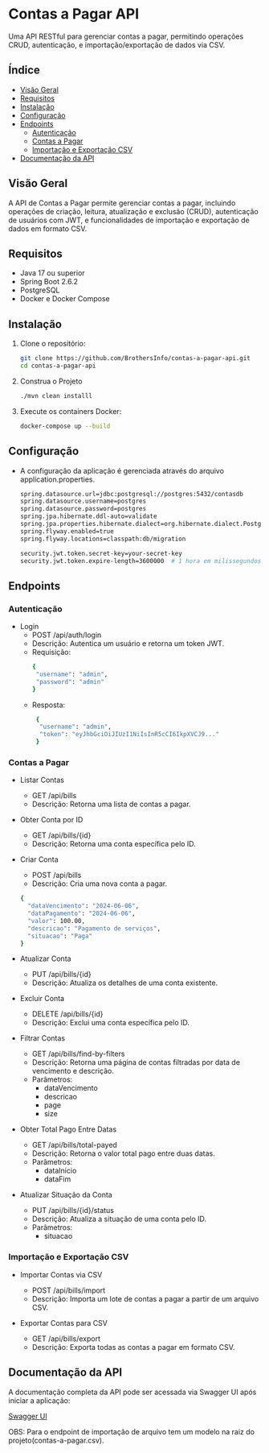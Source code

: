 # Contas a Pagar API

Uma API RESTful para gerenciar contas a pagar, permitindo operações CRUD, autenticação, e importação/exportação de dados via CSV.

## Índice

- [Visão Geral](#visão-geral)
- [Requisitos](#requisitos)
- [Instalação](#instalação)
- [Configuração](#configuração)
- [Endpoints](#endpoints)
    - [Autenticação](#autenticação)
    - [Contas a Pagar](#contas-a-pagar)
    - [Importação e Exportação CSV](#importação-e-exportação-csv)
- [Documentação da API](#documentação-da-api)


## Visão Geral

A API de Contas a Pagar permite gerenciar contas a pagar, incluindo operações de criação, leitura, atualização e exclusão (CRUD), autenticação de usuários com JWT, e funcionalidades de importação e exportação de dados em formato CSV.

## Requisitos

- Java 17 ou superior
- Spring Boot 2.6.2
- PostgreSQL
- Docker e Docker Compose

## Instalação

1. Clone o repositório:
   ```bash
   git clone https://github.com/BrothersInfo/contas-a-pagar-api.git
   cd contas-a-pagar-api

2. Construa o Projeto
   ```bash
   ./mvn clean installl
3. Execute os containers Docker:
   ```bash
   docker-compose up --build

## Configuração
- A configuração da aplicação é gerenciada através do arquivo application.properties.
   ```bash
   spring.datasource.url=jdbc:postgresql://postgres:5432/contasdb
   spring.datasource.username=postgres
   spring.datasource.password=postgres
   spring.jpa.hibernate.ddl-auto=validate
   spring.jpa.properties.hibernate.dialect=org.hibernate.dialect.PostgreSQLDialect
   spring.flyway.enabled=true
   spring.flyway.locations=classpath:db/migration

   security.jwt.token.secret-key=your-secret-key
   security.jwt.token.expire-length=3600000  # 1 hora em milissegundos

## Endpoints
### Autenticação
-   Login 
    - POST /api/auth/login
    - Descrição: Autentica um usuário e retorna um token JWT.
    - Requisição:
       ```bash
       {
        "username": "admin",
        "password": "admin"
       }
    - Resposta:
      ```bash
       {
        "username": "admin",
        "token": "eyJhbGciOiJIUzI1NiIsInR5cCI6IkpXVCJ9..."
       }

### Contas a Pagar
-   Listar Contas
    - GET /api/bills
    - Descrição: Retorna uma lista de contas a pagar.
    

-   Obter Conta por ID
    - GET /api/bills/{id}
    - Descrição: Retorna uma conta específica pelo ID.


-   Criar Conta
    - POST /api/bills
    - Descrição: Cria uma nova conta a pagar.
    ```bash
    {
      "dataVencimento": "2024-06-06",
      "dataPagamento": "2024-06-06",
      "valor": 100.00,
      "descricao": "Pagamento de serviços",
      "situacao": "Paga"
    }

-   Atualizar Conta
    - PUT /api/bills/{id}
    - Descrição: Atualiza os detalhes de uma conta existente.


-   Excluir Conta
    - DELETE /api/bills/{id}
    - Descrição: Exclui uma conta específica pelo ID.


-   Filtrar Contas
    - GET /api/bills/find-by-filters
    - Descrição: Retorna uma página de contas filtradas por data de vencimento e descrição.
    - Parâmetros:
      - dataVencimento
      - descricao
      - page
      - size


-   Obter Total Pago Entre Datas
    - GET /api/bills/total-payed
    - Descrição: Retorna o valor total pago entre duas datas.
    - Parâmetros:
      - dataInicio
      - dataFim


-   Atualizar Situação da Conta
    - PUT /api/bills/{id}/status
    - Descrição: Atualiza a situação de uma conta pelo ID.
    - Parâmetros:
      - situacao


### Importação e Exportação CSV
-   Importar Contas via CSV
    - POST /api/bills/import
    - Descrição: Importa um lote de contas a pagar a partir de um arquivo CSV.
    

-   Exportar Contas para CSV
    - GET /api/bills/export
    - Descrição: Exporta todas as contas a pagar em formato CSV.

## Documentação da API

A documentação completa da API pode ser acessada via Swagger UI após iniciar a aplicação:

[Swagger UI](http://localhost:8080/swagger-ui/index.html)

OBS: Para o endpoint de importação de arquivo tem um modelo na raiz do projeto(contas-a-pagar.csv).
